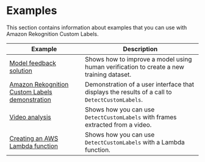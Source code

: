# Examples<a name="examples"></a>

This section contains information about examples that you can use with Amazon Rekognition Custom Labels\.


| Example | Description | 
| --- | --- | 
|  [Model feedback solution](ex-feedback.md)  |  Shows how to improve a model using human verification to create a new training dataset\.  | 
|  [Amazon Rekognition Custom Labels demonstration](ex-custom-labels-demo.md)  |  Demonstration of a user interface that displays the results of a call to `DetectCustomLabels`\.  | 
|  [Video analysis](ex-video-extraction.md)  |  Shows how you can use `DetectCustomLabels` with frames extracted from a video\.  | 
|  [Creating an AWS Lambda function](ex-lambda.md)  |  Shows how you can use `DetectCustomLabels` with a Lambda function\.  | 